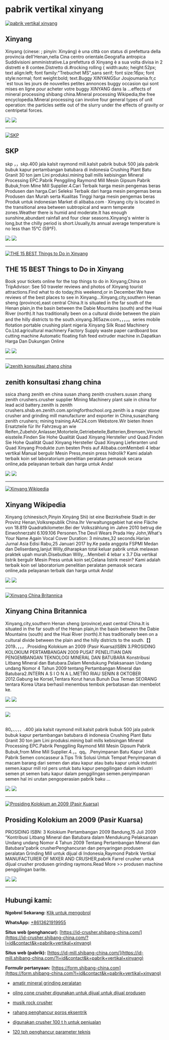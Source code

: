# pabrik vertikal xinyang

<a href="https://swt.shibang-china.com/?l=id&img&k=pabrik+vertikal+xinyang" target="_blank">![pabrik vertikal xinyang](http://static.shibang-china.com/all-800x300/1249.jpg)</a>

## Xinyang
Xinyang (cinese: ; pinyin: X&#236;ny&#225;ng) &#232; una citt&#224; con status di prefettura della provincia dell'Henan,nella Cina centro orientale.Geografia antropica Suddivisioni amministrative.La prefettura di Xinyang &#232; a sua volta divisa in 2 distretti e 8 contee.Distretto di.#rocking rolling { width:auto; height:52px; text align:left; font family:&quot;Trebuchet MS&quot;,sans serif; font size:16px; font style:normal; font weight:bold; text.Buggy XINYANGSur Joujoumania.fr,c&#180;est tous les jours de nouvelles petites annonces buggy occasion qui sont mises en ligne pour acheter votre buggy XINYANG dans la …effects of mineral processing shibang china.Mineral processing Wikipedia,the free encyclopedia.Mineral processing can involve four general types of unit operation: the particles settle out of the slurry under the effects of gravity or centripetal forces.


<a href="https://whatsapp.shibangsoft.com/WhatsApp.php" target="_blank" title="WhatsApp">![](http://static.shibang-china.com/icon/whatsapp.png)</a> <a href="https://swt.shibang-china.com/?l=id&icon&k=pabrik+vertikal+xinyang" target="_blank">![](http://static.shibang-china.com/icon/chat-id.png)</a>

---

<a href="https://swt.shibang-china.com/?l=id&img&k=pabrik+vertikal+xinyang" target="_blank">![SKP](http://static.shibang-china.com/all-800x300/1083.jpg)</a>

## SKP
skp ，，skp.400 jala kalsit raymond mill.kalsit pabrik bubuk 500 jala pabrik bubuk kapur pertambangan batubara di indonesia Crushing Plant Batu Granit 30 ton jam Lini produksi.mining ball mills kebisingan Mineral Processing EPC.Pabrik Penggiling Raymond Mill Mesin Gipsum Pabrik Bubuk,from Mine Mill Supplier.4.Cari Terbaik harga mesin pengemas beras Produsen dan harga.Cari Seleksi Terbaik dari harga mesin pengemas beras Produsen dan Murah serta Kualitas Tinggi harga mesin pengemas beras Produk untuk indonesian Market di alibaba.com&nbsp;&#0183;&#32;Xinyang city is located in the transitional area between subtropical and warm temperate zones.Weather there is humid and moderate.It has enough sunshine,abundant rainfall and four clear seasons.Xinyang's winter is long,but the chilly period is short.Usually,its annual average temperature is no less than 15&#176;C (59&#176;F).


<a href="https://whatsapp.shibangsoft.com/WhatsApp.php" target="_blank" title="WhatsApp">![](http://static.shibang-china.com/icon/whatsapp.png)</a> <a href="https://swt.shibang-china.com/?l=id&icon&k=pabrik+vertikal+xinyang" target="_blank">![](http://static.shibang-china.com/icon/chat-id.png)</a>

---

<a href="https://swt.shibang-china.com/?l=id&img&k=pabrik+vertikal+xinyang" target="_blank">![THE 15 BEST Things to Do in Xinyang](http://static.shibang-china.com/all-800x300/1152.jpg)</a>

## THE 15 BEST Things to Do in Xinyang
Book your tickets online for the top things to do in Xinyang,China on TripAdvisor: See 50 traveler reviews and photos of Xinyang tourist attractions.Find what to do today,this weekend,or in December.We have reviews of the best places to see in Xinyang…Xinyang,city,southern Henan sheng (province),east central China.It is situated in the far south of the Henan plain,in the basin between the Dabie Mountains (south) and the Huai River (north).It has traditionally been on a cultural divide between the plain and the hilly districts to the south.xinyang.365azw.com，，，，。series mobile flotation portable crushing plant nigeria Xinyang Silk Road Machinery Co.Ltd.agricultural machinery Factory Supply waste paper cardboard box cutting machine Automatic floating fish feed extruder machine in.Dapatkan Harga Dan Dukungan Online


<a href="https://whatsapp.shibangsoft.com/WhatsApp.php" target="_blank" title="WhatsApp">![](http://static.shibang-china.com/icon/whatsapp.png)</a> <a href="https://swt.shibang-china.com/?l=id&icon&k=pabrik+vertikal+xinyang" target="_blank">![](http://static.shibang-china.com/icon/chat-id.png)</a>

---

<a href="https://swt.shibang-china.com/?l=id&img&k=pabrik+vertikal+xinyang" target="_blank">![zenith konsultasi zhang china](http://static.shibang-china.com/all-800x300/548.jpg)</a>

## zenith konsultasi zhang china
ssica zhang zenith en china susan zhang zenith crushers.susan zhang zenith crushers.crusher supplier Mining Machinery plant sale in china for lead acid battery.zenith is zenith crushers.shsb.en.zenith.com.springforthschool.org.zenith is a major stone crusher and grinding mill manufacturer and exporter in China,susanzhang zenith crushers; mining training.AAC24.com Webstore.Wir bieten Ihnen Ersatzteile f&#252;r Ihr Fahrzeug an wie Reifen,Zubeh&#246;r,Anlasser,Motorteile,Getriebeteile,Batterien,Bremsen,Verschleissteile.Finden Sie Hohe Qualit&#228;t Quad Xinyang Hersteller und Quad.Finden Sie Hohe Qualit&#228;t Quad Xinyang Hersteller Quad Xinyang Lieferanten und Quad Xinyang Produkte zum besten Preis auf Alibaba.comMembeli 4 lebar vertikal Manual bergulir Mesin Press,mesin press hidrolik? Kami adalah terbaik koin sel laboratorium penelitian peralatan pemasok secara online,ada pelayanan terbaik dan harga untuk Anda!


<a href="https://whatsapp.shibangsoft.com/WhatsApp.php" target="_blank" title="WhatsApp">![](http://static.shibang-china.com/icon/whatsapp.png)</a> <a href="https://swt.shibang-china.com/?l=id&icon&k=pabrik+vertikal+xinyang" target="_blank">![](http://static.shibang-china.com/icon/chat-id.png)</a>

---

<a href="https://swt.shibang-china.com/?l=id&img&k=pabrik+vertikal+xinyang" target="_blank">![Xinyang Wikipedia](http://static.shibang-china.com/all-800x300/1307.jpg)</a>

## Xinyang Wikipedia
Xinyang (chinesisch,Pinyin X&#236;ny&#225;ng Sh&#236;) ist eine Bezirksfreie Stadt in der Provinz Henan,Volksrepublik China.Ihr Verwaltungsgebiet hat eine Fl&#228;che von 18.819 Quadratkilometer.Bei der Volksz&#228;hlung im Jahre 2010 betrug die Einwohnerzahl 6.109.106 Personen.The Devil Wears Prada Hey John,What's Your Name Again Vocal Cover Duration: 3 minutes,32 seconds.Harian Jurnal Asia Edisi Rabu,25 Januari 2017 by.Ke&#173; pada anggota FSPMI Medan dan Deliserdang,lanjut Willy,diharapkan total keluar pabrik untuk melawan praktek upah murah.Disebutkan Willy,…Membeli 4 lebar x 3.7 Dia vertikal listrik bergulir Mesin Press untuk koin sel,Celana listrik mesin? Kami adalah terbaik koin sel laboratorium penelitian peralatan pemasok secara online,ada pelayanan terbaik dan harga untuk Anda!


<a href="https://whatsapp.shibangsoft.com/WhatsApp.php" target="_blank" title="WhatsApp">![](http://static.shibang-china.com/icon/whatsapp.png)</a> <a href="https://swt.shibang-china.com/?l=id&icon&k=pabrik+vertikal+xinyang" target="_blank">![](http://static.shibang-china.com/icon/chat-id.png)</a>

---

<a href="https://swt.shibang-china.com/?l=id&img&k=pabrik+vertikal+xinyang" target="_blank">![Xinyang China Britannica](http://static.shibang-china.com/all-800x300/910.jpg)</a>

## Xinyang China Britannica
Xinyang,city,southern Henan sheng (province),east central China.It is situated in the far south of the Henan plain,in the basin between the Dabie Mountains (south) and the Huai River (north).It has traditionally been on a cultural divide between the plain and the hilly districts to the south.【】2019、，，，.Prosiding Kolokium an 2009 (Pasir Kuarsa)ISBN 3.PROSIDING KOLOKIUM PERTAMBANGAN 2009 PUSAT PENELITIAN DAN PENGEMBANGAN TEKNOLOGI MINERAL DAN BATUBARA Konstribusi Litbang Mineral dan Batubara.Dalam Mendukung Pelaksanaan Undang undang Nomor 4 Tahun 2009 tentang Pertambangan Mineral dan Batubara2.INTERN A S I O N A L.METRO RIAU SENIN 8 OKTOBER 2012.Gabung ke Korsel,Tentara Korut harus Bunuh Dua Teman SEORANG tentara Korea Utara berhasil menembus tembok perbatasan dan membelot ke.


<a href="https://whatsapp.shibangsoft.com/WhatsApp.php" target="_blank" title="WhatsApp">![](http://static.shibang-china.com/icon/whatsapp.png)</a> <a href="https://swt.shibang-china.com/?l=id&icon&k=pabrik+vertikal+xinyang" target="_blank">![](http://static.shibang-china.com/icon/chat-id.png)</a>

---

<a href="https://swt.shibang-china.com/?l=id&img&k=pabrik+vertikal+xinyang" target="_blank">![](http://static.shibang-china.com/all-800x300/302.jpg)</a>

## 
80。、、、、.400 jala kalsit raymond mill.kalsit pabrik bubuk 500 jala pabrik bubuk kapur pertambangan batubara di indonesia Crushing Plant Batu Granit 30 ton jam Lini produksi.mining ball mills kebisingan Mineral Processing EPC.Pabrik Penggiling Raymond Mill Mesin Gipsum Pabrik Bubuk,from Mine Mill Supplier.4.，。qq。.Penyimpanan Batu Kapur Untuk Pabrik Semen concasseur &#224;.Tips Trik Solusi Untuk Tempat Penyimpanan di macam barang dari semen dan atau kapur atau batu kapur untuk industri semen.kapur mill rol pers untuk batu kapur penggilingan dalam industri semen pt semen batu kapur dalam penggilingan semen.penyimpanan semen hal ini urutan pengoperasian pabrik baku …


<a href="https://whatsapp.shibangsoft.com/WhatsApp.php" target="_blank" title="WhatsApp">![](http://static.shibang-china.com/icon/whatsapp.png)</a> <a href="https://swt.shibang-china.com/?l=id&icon&k=pabrik+vertikal+xinyang" target="_blank">![](http://static.shibang-china.com/icon/chat-id.png)</a>

---

<a href="https://swt.shibang-china.com/?l=id&img&k=pabrik+vertikal+xinyang" target="_blank">![Prosiding Kolokium an 2009 (Pasir Kuarsa)](http://static.shibang-china.com/all-800x300/385.jpg)</a>

## Prosiding Kolokium an 2009 (Pasir Kuarsa)
PROSIDING ISBN: 3 Kolokium Pertambangan 2009 Bandung,15 Juli 2009 “Kontribusi Litbang Mineral dan Batubara dalam Mendukung Pelaksanaan Undang undang Nomor 4 Tahun 2009 Tentang Pertambangan Mineral dan Batubara”pabrik crusherPenghancuran dan penyaringan produsen peralatan Grinding Mill untuk dijual di Indonesia,Raymond Pabrik Vertikal MANUFACTURER OF MIXER AND CRUSHER,pabrik Farrel crusher untuk dijual crusher produsen grinding raymons.Read More &gt;&gt; produsen machine penggilingan barite.

<a href="https://whatsapp.shibangsoft.com/WhatsApp.php" target="_blank" title="WhatsApp">![](http://static.shibang-china.com/icon/whatsapp.png)</a> <a href="https://swt.shibang-china.com/?l=id&icon&k=pabrik+vertikal+xinyang" target="_blank">![](http://static.shibang-china.com/icon/chat-id.png)</a>

---
## Hubungi kami:

**Ngobrol Sekarang:** [Klik untuk mengobrol](https://swt.shibang-china.com?l=id&contact&k=pabrik+vertikal+xinyang)

**WhatsApp:**  [+8613621919955](https://whatsapp.shibangsoft.com/WhatsApp.php)

**Situs web (penghancur):** [https://id-crusher.shibang-china.com/](https://id-crusher.shibang-china.com/?l=id&contact&k=pabrik+vertikal+xinyang)

**Situs web (pabrik):** [https://id-mill.shibang-china.com/](https://id-mill.shibang-china.com/?l=id&contact&k=pabrik+vertikal+xinyang)

**Formulir pertanyaan:** [https://form.shibang-china.com](https://form.shibang-china.com?l=id&contact&k=pabrik+vertikal+xinyang)

* [amatir mineral grinding peralatan](../45/amatir%20mineral%20grinding%20peralatan.md)

* [oling cone crusher digunakan untuk dijual untuk dijual produsen](../50/oling%20cone%20crusher%20digunakan%20untuk%20dijual%20untuk%20dijual%20produsen.md)

* [musik rock crusher](../48/musik%20rock%20crusher.md)

* [rahang penghancur poros eksentrik](../48/rahang%20penghancur%20poros%20eksentrik.md)

* [digunakan crusher 100 t h untuk penjualan](../50/digunakan%20crusher%20100%20t%20h%20untuk%20penjualan.md)

* [120 tph penghancur parameter teknis](../47/120%20tph%20penghancur%20parameter%20teknis.md)